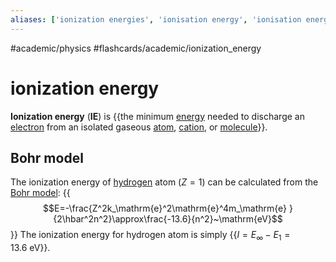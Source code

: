 ```yaml
---
aliases: ['ionization energies', 'ionisation energy', 'ionisation energies',]
---
```


#academic/physics #flashcards/academic/ionization_energy

# ionization energy

__Ionization energy__ (__IE__) is {{the minimum [energy](energy.md) needed to discharge an [electron](electron.md) from an isolated gaseous [atom](atom.md), [cation](ion.md), or [molecule](molecule.md)}}. <!--SR:!2023-03-16,53,270-->

## Bohr model

The ionization energy of [hydrogen](hydrogen.md) atom ($Z=1$) can be calculated from the [Bohr model](Bohr%20model.md#electron%20energy%20levels):
{{$$E=-\frac{Z^2k_\mathrm{e}^2\mathrm{e}^4m_\mathrm{e} }{2\hbar^2n^2}\approx\frac{-13.6}{n^2}~\mathrm{eV}$$}}
The ionization energy for hydrogen atom is simply {{$I=E_\infty-E_1=13.6~\mathrm{eV}$}}. <!--SR:!2023-04-09,47,250!2023-06-02,106,270-->
